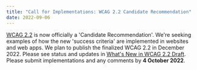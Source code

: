 ```yaml
---
title: "Call for Implementations: WCAG 2.2 Candidate Recommendation"
date: 2022-09-06
---
```


[WCAG 2.2](https://www.w3.org/TR/WCAG22) is now officially a 'Candidate Recommendation'. We're seeking examples of how the new 'success criteria' are implemented in websites and web apps. We plan to publish the finalized WCAG 2.2 in December 2022. Please see status and updates in [What's New in WCAG 2.2 Draft](https://www.w3.org/WAI/standards-guidelines/wcag/new-in-22/). Please submit implementations and any comments by **4 October 2022**.

